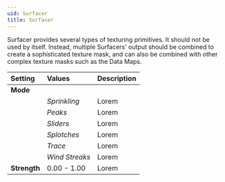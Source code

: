 ```yaml
---
uid: Surfacer
title: Surfacer
---
```


Surfacer provides several types of texturing primitives. It should not be used by itself. Instead, multiple Surfacers' output should be combined to create a sophisticated texture mask, and can also be combined with other complex texture masks such as the Data Maps.


| Setting      | Values         | Description |
| :----------- | :------------- | :---------- |
| **Mode**     |                |
|              | *Sprinkling*   | Lorem |
|              | *Peaks*        | Lorem |
|              | *Sliders*      | Lorem |
|              | *Splotches*    | Lorem |
|              | *Trace*        | Lorem |
|              | *Wind Streaks* | Lorem |
| **Strength** | 0.00 - 1.00    | Lorem |



